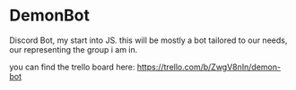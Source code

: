 # DemonBot
Discord Bot, my start into JS.
this will be mostly a bot tailored to our needs, our representing the group i am in.

you can find the trello board here:
https://trello.com/b/ZwgV8nIn/demon-bot

